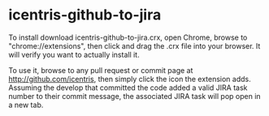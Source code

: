 # icentris-github-to-jira

To install download icentris-github-to-jira.crx, open Chrome, browse to "chrome://extensions", then click and drag the .crx file into your browser.  It will verify you want to actually install it.

To use it, browse to any pull request or commit page at http://github.com/icentris, then simply click the icon the extension adds.  Assuming the develop that committed the code added a valid JIRA task number to their commit message, the associated JIRA task will pop open in a new tab.
